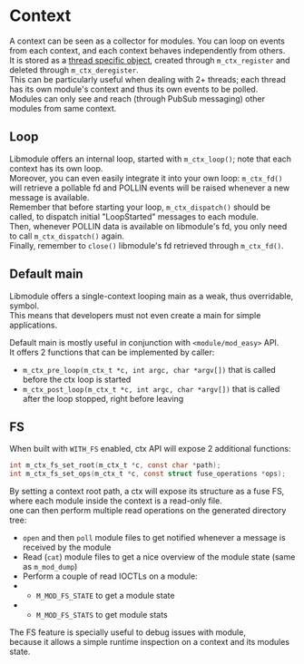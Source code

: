 # Context

A context can be seen as a collector for modules. You can loop on events from each context, and each context behaves independently from others.  
It is stored as a [thread specific object](https://linux.die.net/man/3/pthread_setspecific), created through `m_ctx_register` and deleted through `m_ctx_deregister`.  
This can be particularly useful when dealing with 2+ threads; each thread has its own module's context and thus its own events to be polled.  
Modules can only see and reach (through PubSub messaging) other modules from same context.  

## Loop

Libmodule offers an internal loop, started with `m_ctx_loop()`; note that each context has its own loop.  
Moreover, you can even easily integrate it into your own loop: `m_ctx_fd()` will retrieve a pollable fd and POLLIN events will be raised whenever a new message is available.  
Remember that before starting your loop, `m_ctx_dispatch()` should be called, to dispatch initial "LoopStarted" messages to each module.  
Then, whenever POLLIN data is available on libmodule's fd, you only need to call `m_ctx_dispatch()` again.  
Finally, remember to `close()` libmodule's fd retrieved through `m_ctx_fd()`.  

## Default main

Libmodule offers a single-context looping main as a weak, thus overridable, symbol.  
This means that developers must not even create a main for simple applications.  

Default main is mostly useful in conjunction with `<module/mod_easy>` API.  
It offers 2 functions that can be implemented by caller:

* `m_ctx_pre_loop(m_ctx_t *c, int argc, char *argv[])` that is called before the ctx loop is started
* `m_ctx_post_loop(m_ctx_t *c, int argc, char *argv[])` that is called after the loop stopped, right before leaving

## FS

When built with `WITH_FS` enabled, ctx API will expose 2 additional functions:  
```C
int m_ctx_fs_set_root(m_ctx_t *c, const char *path);
int m_ctx_fs_set_ops(m_ctx_t *c, const struct fuse_operations *ops);
```
By setting a context root path, a ctx will expose its structure as a fuse FS, where each module inside the context is a read-only file.  
one can then perform multiple read operations on the generated directory tree:  

* `open` and then `poll` module files to get notified whenever a message is received by the module
* Read (`cat`) module files to get a nice overview of the module state (same as `m_mod_dump`)
* Perform a couple of read IOCTLs on a module:
* * `M_MOD_FS_STATE` to get a module state
* * `M_MOD_FS_STATS` to get module stats

The FS feature is specially useful to debug issues with module,  
because it allows a simple runtime inspection on a context and its modules state.
